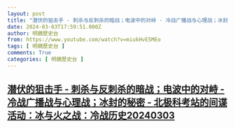```yaml
---
layout: post
title: "潜伏的狙击手 - 刺杀与反刺杀的暗战；电波中的对峙 - 冷战广播战与心理战；冰封的秘密 - 北极科考站的间谍活动：冰与火之战：冷战历史20240303"
date: 2024-03-03T17:59:51.000Z
author: 明鏡歷史台
from: https://www.youtube.com/watch?v=miukHvE5MEo
tags: [ 明鏡歷史台 ]
comments: True
categories: [ 明鏡歷史台 ]
---
```

<!--1709488791000-->
[潜伏的狙击手 - 刺杀与反刺杀的暗战；电波中的对峙 - 冷战广播战与心理战；冰封的秘密 - 北极科考站的间谍活动：冰与火之战：冷战历史20240303](https://www.youtube.com/watch?v=miukHvE5MEo)
------

<div>

</div>

